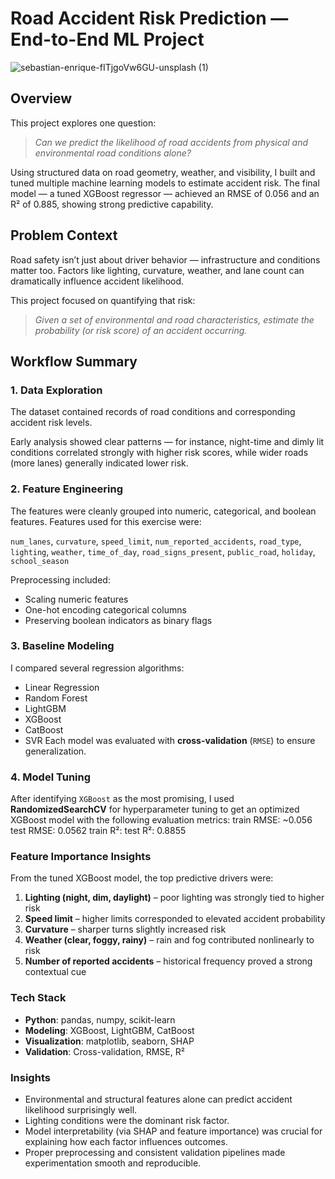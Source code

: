 # Road Accident Risk Prediction — End-to-End ML Project

![sebastian-enrique-fITjgoVw6GU-unsplash (1)](https://github.com/user-attachments/assets/e674f3fb-fdf9-452a-801d-dd130a644488)

## Overview

This project explores one question:

> *Can we predict the likelihood of road accidents from physical and environmental road conditions alone?*

Using structured data on road geometry, weather, and visibility, I built and tuned multiple machine learning models to estimate accident risk. The final model — a tuned XGBoost regressor — achieved an RMSE of 0.056 and an R² of 0.885, showing strong predictive capability.

## Problem Context

Road safety isn’t just about driver behavior — infrastructure and conditions matter too.
Factors like lighting, curvature, weather, and lane count can dramatically influence accident likelihood.

This project focused on quantifying that risk:

> *Given a set of environmental and road characteristics, estimate the probability (or risk score) of an accident occurring.*

## Workflow Summary

### 1. Data Exploration

The dataset contained records of road conditions and corresponding accident risk levels.

Early analysis showed clear patterns — for instance, night-time and dimly lit conditions correlated strongly with higher risk scores, while wider roads (more lanes) generally indicated lower risk.

### 2. Feature Engineering

The features were cleanly grouped into numeric, categorical, and boolean features. Features used for this exercise were:

`num_lanes`, `curvature`, `speed_limit`, `num_reported_accidents`, `road_type`, `lighting`, `weather`, `time_of_day`, `road_signs_present`, `public_road`, `holiday`, `school_season`

Preprocessing included:
* Scaling numeric features
* One-hot encoding categorical columns
* Preserving boolean indicators as binary flags

### 3. Baseline Modeling
I compared several regression algorithms:

* Linear Regression
* Random Forest
* LightGBM
* XGBoost
* CatBoost
* SVR
Each model was evaluated with **cross-validation** (`RMSE`) to ensure generalization.

### 4. Model Tuning

After identifying `XGBoost` as the most promising, I used **RandomizedSearchCV** for hyperparameter tuning to get an optimized XGBoost model with the following evaluation metrics:
train RMSE: ~0.056        test RMSE: 0.0562
train R²:                 test R²: 0.8855

### Feature Importance Insights
From the tuned XGBoost model, the top predictive drivers were:

1. **Lighting (night, dim, daylight)** – poor lighting was strongly tied to higher risk
2. **Speed limit** – higher limits corresponded to elevated accident probability
3. **Curvature** – sharper turns slightly increased risk
4. **Weather (clear, foggy, rainy)** – rain and fog contributed nonlinearly to risk
5. **Number of reported accidents** – historical frequency proved a strong contextual cue

### Tech Stack
* **Python**: pandas, numpy, scikit-learn
* **Modeling**: XGBoost, LightGBM, CatBoost
* **Visualization**: matplotlib, seaborn, SHAP
* **Validation**: Cross-validation, RMSE, R²

### Insights
* Environmental and structural features alone can predict accident likelihood surprisingly well.
* Lighting conditions were the dominant risk factor.
* Model interpretability (via SHAP and feature importance) was crucial for explaining how each factor influences outcomes.
* Proper preprocessing and consistent validation pipelines made experimentation smooth and reproducible.
